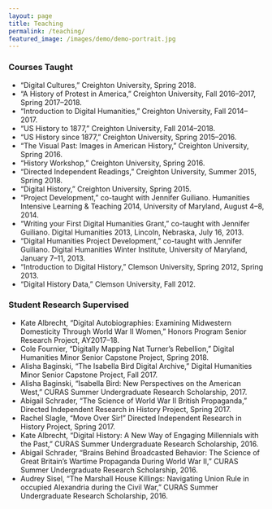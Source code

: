 ```yaml
---
layout: page
title: Teaching
permalink: /teaching/
featured_image: /images/demo/demo-portrait.jpg
---
```


### Courses Taught

* “Digital Cultures,” Creighton University, Spring 2018.
* “A History of Protest in America,” Creighton University, Fall 2016–2017, Spring 2017–2018.
* “Introduction to Digital Humanities,” Creighton University, Fall 2014–2017.
* “US History to 1877,” Creighton University, Fall 2014–2018.
* “US History since 1877,” Creighton University, Spring 2015–2016.
* “The Visual Past: Images in American History,” Creighton University, Spring 2016.
* “History Workshop,” Creighton University, Spring 2016.
* “Directed Independent Readings,” Creighton University, Summer 2015, Spring 2018.
* “Digital History,” Creighton University, Spring 2015.
* “Project Development,” co-taught with Jennifer Guiliano. Humanities Intensive Learning & Teaching 2014, University of Maryland, August 4–8, 2014.
* “Writing your First Digital Humanities Grant,” co-taught with Jennifer Guiliano. Digital Humanities 2013, Lincoln, Nebraska, July 16, 2013.
* “Digital Humanities Project Development,” co-taught with Jennifer Guiliano. Digital Humanities Winter Institute, University of Maryland, January 7–11, 2013.
* “Introduction to Digital History,” Clemson University, Spring 2012, Spring 2013.
* “Digital History Data,” Clemson University, Fall 2012.



### Student Research Supervised 

* Kate Albrecht, “Digital Autobiographies: Examining Midwestern Domesticity Through World War II Women,” Honors Program Senior Research Project, AY2017–18.
* Cole Fournier, “Digitally Mapping Nat Turner’s Rebellion,” Digital Humanities Minor Senior Capstone Project, Spring 2018.
* Alisha Baginski, “The Isabella Bird Digital Archive,” Digital Humanities Minor Senior Capstone Project, Fall 2017.
* Alisha Baginski, “Isabella Bird: New Perspectives on the American West,” CURAS Summer Undergraduate Research Scholarship, 2017.
* Abigail Schrader, “The Science of World War II British Propaganda,” Directed Independent Research in History Project, Spring 2017.
* Rachel Slagle, “Move Over Sir!” Directed Independent Research in History Project, Spring 2017.
* Kate Albrecht, “Digital History: A New Way of Engaging Millennials with the Past,” CURAS Summer Undergraduate Research Scholarship, 2016.
* Abigail Schrader, “Brains Behind Broadcasted Behavior: The Science of Great Britain’s Wartime Propaganda During World War II,” CURAS Summer Undergraduate Research Scholarship, 2016.
* Audrey Sisel, “The Marshall House Killings: Navigating Union Rule in occupied Alexandria during the Civil War,” CURAS Summer Undergraduate Research Scholarship, 2016.
